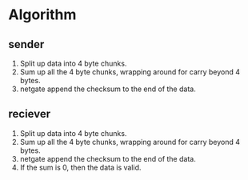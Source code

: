 # Algorithm

## sender

1. Split up data into 4 byte chunks.
2. Sum up all the 4 byte chunks, wrapping around for carry beyond 4 bytes.
3. netgate append the checksum to the end of the data.

## reciever
 
1. Split up data into 4 byte chunks.
2. Sum up all the 4 byte chunks, wrapping around for carry beyond 4 bytes.
3. netgate append the checksum to the end of the data.
4. If the sum is 0, then the data is valid.
